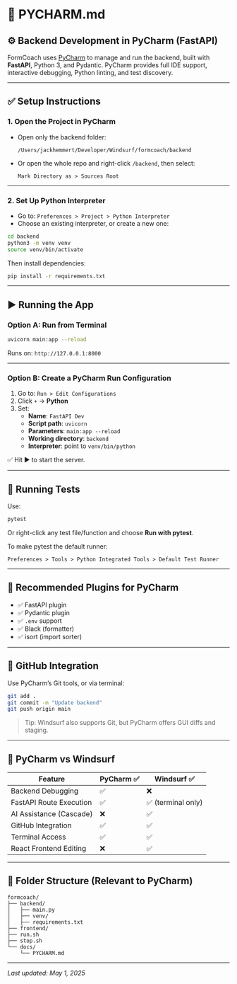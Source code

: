 # 🧠 PYCHARM.md

## ⚙️ Backend Development in PyCharm (FastAPI)

FormCoach uses [PyCharm](https://www.jetbrains.com/pycharm/) to manage and run the backend, built with **FastAPI**, Python 3, and Pydantic. PyCharm provides full IDE support, interactive debugging, Python linting, and test discovery.

---

## ✅ Setup Instructions

### 1. Open the Project in PyCharm

- Open only the backend folder:
  ```
  /Users/jackhemmert/Developer/Windsurf/formcoach/backend
  ```

- Or open the whole repo and right-click `/backend`, then select:
  ```
  Mark Directory as > Sources Root
  ```

---

### 2. Set Up Python Interpreter

- Go to: `Preferences > Project > Python Interpreter`
- Choose an existing interpreter, or create a new one:

```bash
cd backend
python3 -m venv venv
source venv/bin/activate
```

Then install dependencies:

```bash
pip install -r requirements.txt
```

---

## ▶ Running the App

### Option A: Run from Terminal

```bash
uvicorn main:app --reload
```

Runs on: `http://127.0.0.1:8000`

---

### Option B: Create a PyCharm Run Configuration

1. Go to: `Run > Edit Configurations`
2. Click `+` → **Python**
3. Set:
   - **Name**: `FastAPI Dev`
   - **Script path**: `uvicorn`
   - **Parameters**: `main:app --reload`
   - **Working directory**: `backend`
   - **Interpreter**: point to `venv/bin/python`

✅ Hit ▶️ to start the server.

---

## 🧪 Running Tests

Use:

```bash
pytest
```

Or right-click any test file/function and choose **Run with pytest**.

To make pytest the default runner:

```
Preferences > Tools > Python Integrated Tools > Default Test Runner
```

---

## 🔌 Recommended Plugins for PyCharm

- ✅ FastAPI plugin
- ✅ Pydantic plugin
- ✅ `.env` support
- ✅ Black (formatter)
- ✅ isort (import sorter)

---

## 🧠 GitHub Integration

Use PyCharm’s Git tools, or via terminal:

```bash
git add .
git commit -m "Update backend"
git push origin main
```

> Tip: Windsurf also supports Git, but PyCharm offers GUI diffs and staging.

---

## 🧼 PyCharm vs Windsurf

| Feature                         | PyCharm ✅ | Windsurf ✅ |
|----------------------------------|-----------|-------------|
| Backend Debugging               | ✅        | ❌          |
| FastAPI Route Execution         | ✅        | ✅ (terminal only) |
| AI Assistance (Cascade)         | ❌        | ✅          |
| GitHub Integration              | ✅        | ✅          |
| Terminal Access                 | ✅        | ✅          |
| React Frontend Editing          | ❌        | ✅          |

---

## 📁 Folder Structure (Relevant to PyCharm)

```
formcoach/
├── backend/
│   ├── main.py
│   ├── venv/
│   ├── requirements.txt
├── frontend/
├── run.sh
├── stop.sh
└── docs/
    └── PYCHARM.md
```

---

_Last updated: May 1, 2025_
